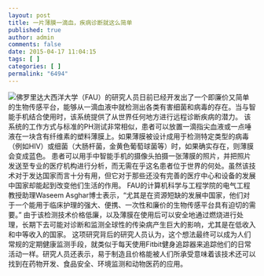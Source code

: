 ```yaml
---
layout: post
title: 一片薄膜一滴血，疾病诊断就这么简单
published: true
author: admin
comments: false
date: 2015-04-17 11:04:15
tags: [ ]
categories: [ ]
permalink: "6494"
---
```

 ![][1]佛罗里达大西洋大学（FAU）的研究人员日前已经开发出了一个即廉价又简单的生物传感平台，能够从一滴血液中就检测出各类有害细菌和病毒的存在。当与智能手机结合使用时，该系统提供了从世界任何地方进行远程诊断疾病的潜力。 该系统的工作方式与标准的PH测试非常相似，患者可以放置一滴指尖血液或一点唾液在一块含有纤维素的塑料薄膜上。如果薄膜被设计成用于检测特定类型的病毒（例如HIV）或细菌（大肠杆菌，金黄色葡萄球菌等）时，如果确实存在，则薄膜会变成蓝色。  患者可以用手中智能手机的摄像头拍摄一张薄膜的照片，并把照片发送至专业的医疗机构进行分析，而无需在乎这名患者位于世界的何处。虽然该技术对于发达国家而言十分有用，但它对于那些还没有完善的医疗中心和设备的发展中国家却能起到改变他们生活的作用。 FAU的计算机科学与工程学院的电气工程教授助理Waseem Asghar博士表示，“尤其是在资源短缺的发展中国家，他们对于一个能用于临床护理的强大、便携、一次性和廉价的生物传感平台具有迫切的需要。” 由于该检测技术价格低廉，以及薄膜在使用后可以安全地通过燃烧进行处理，长期下去可能对诊断和监测全球性的传染病产生巨大的影响，尤其是在低收入和中等收入的国家。 这项研究背后的研究人员认为，这个想法最终可以成为人们常规的定期健康监测手段，就类似于每天使用Fitbit健身追踪器来追踪他们的日常活动一样。研究人员还表示，易于制造且价格能被人们所承受意味着该技术还可以找到在药物开发、食品安全、环境监测和动物医药的应用。

 [1]: http://yongz.com/yz/wp-content/uploads/2015/04/a3ccb45d99e4e7489a746c6439f9f698.png
